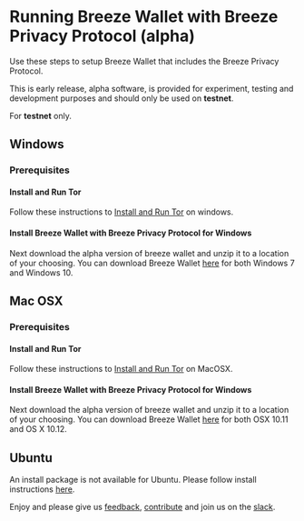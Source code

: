 # Running Breeze Wallet with Breeze Privacy Protocol (alpha)

Use these steps to setup Breeze Wallet that includes the Breeze Privacy Protocol.

This is early release, alpha software, is provided for experiment, testing and development purposes and should only be used on **testnet**.

For **testnet** only.

## Windows

### Prerequisites

#### Install and Run Tor

Follow these instructions to [Install and Run Tor](https://github.com/BreezeHub/Breeze/blob/tumblebit-alpha/Breeze.Documentation/alpha/tor.md#windows) on windows.

#### Install Breeze Wallet with Breeze Privacy Protocol for Windows

Next download the alpha version of breeze wallet and unzip it to a location of your choosing.  You can download Breeze Wallet [here](https://github.com/BreezeHub/Breeze/tree/tumblebit-alpha#ci-build) for both Windows 7 and Windows 10.

## Mac OSX

### Prerequisites

#### Install and Run Tor

Follow these instructions to [Install and Run Tor](https://github.com/BreezeHub/Breeze/blob/tumblebit-alpha/Breeze.Documentation/alpha/tor.md#macos) on MacOSX.

#### Install Breeze Wallet with Breeze Privacy Protocol for Windows

Next download the alpha version of breeze wallet and unzip it to a location of your choosing.  You can download Breeze Wallet [here](https://github.com/BreezeHub/Breeze/tree/tumblebit-alpha#ci-build) for both OSX 10.11 and OS X 10.12.

## Ubuntu

An install package is not available for Ubuntu.  Please follow install instructions [here](https://github.com/BreezeHub/Breeze/blob/tumblebit-alpha/Breeze.Documentation/alpha/option3.md).



Enjoy and please give us [feedback](https://stratisplatform.slack.com/messages/C5F5GGLC8/), [contribute](https://github.com/BreezeHub) and join us on the [slack](https://stratisplatform.slack.com/messages/C5F5GGLC8/).

